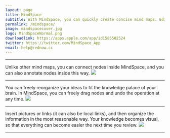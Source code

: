 ```yaml
---
layout: page
title: MindSpace
subtitle: With MindSpace, you can quickly create concise mind maps. Edit them on Mac, iPad, and iPhone, and export images or PDFs at any time to share in study and work.
permalink: /mindspace/
image: mindspacecover.jpg
logo: MindSpaceNormal.png
downloadlink: https://apps.apple.com/app/id1585502524
twitter: https://twitter.com/MindSpace_App
email: help@rednow.cc
---
```


***

Unlike other mind maps, you can connect nodes inside MindSpace, and you can also annotate nodes inside this way.
![]({{site.baseurl}}/images/screenshots4.jpg)

***

You can freely reorganize your ideas to fit the knowledge palace of your brain. In MindSpace, you can freely drag nodes and undo the operation at any time.
![]({{site.baseurl}}/images/screenshots1.jpg)

***

Insert pictures or links (it can also be local links), and then organize the information in the most reasonable way. Your knowledge becomes visual, so that everything can become easier the next time you review.
![]({{site.baseurl}}/images/screenshots5.jpg)

***